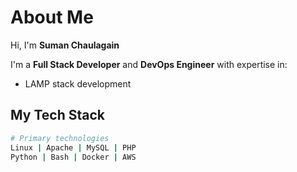 # About Me

Hi, I'm **Suman Chaulagain**

I'm a **Full Stack Developer** and **DevOps Engineer** with expertise in:

- LAMP stack development

## My Tech Stack

```bash
# Primary technologies
Linux | Apache | MySQL | PHP
Python | Bash | Docker | AWS